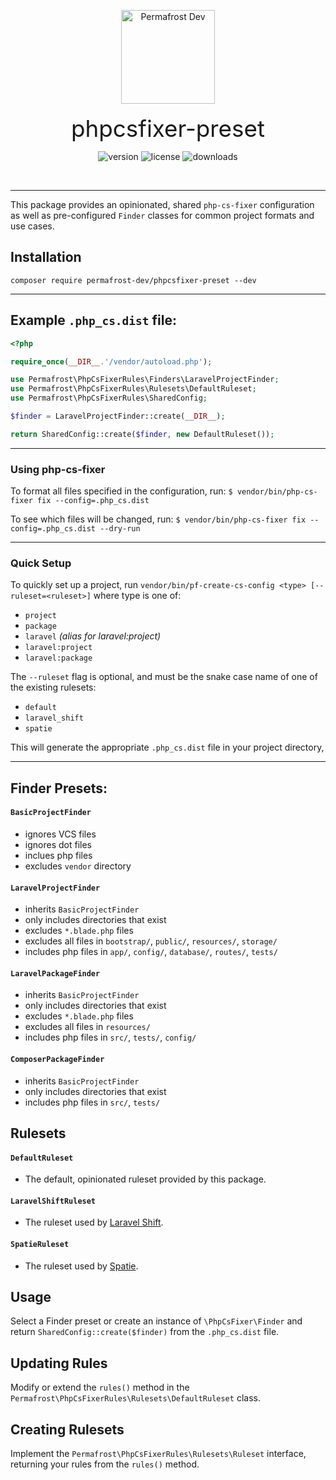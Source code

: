 <p align="center">
<img src="https://static.permafrost.dev/images/permafrost-logo-02.png" alt="Permafrost Dev" height="150" style="block">
<br><br>
<span style="font-size:2.3rem">phpcsfixer-preset</span>
</p>

<p align="center">
<img src="https://img.shields.io/packagist/v/permafrost-dev/phpcsfixer-preset" alt="version"/> <img src="https://img.shields.io/packagist/l/permafrost-dev/phpcsfixer-preset" alt="license"/> <img src="https://img.shields.io/packagist/dt/permafrost-dev/phpcsfixer-preset" alt="downloads"/>
</p>

<br>

---

This package provides an opinionated, shared `php-cs-fixer` configuration as well as pre-configured `Finder` classes for common project formats and use cases.

## Installation

`composer require permafrost-dev/phpcsfixer-preset --dev`

---

## Example `.php_cs.dist` file:

```php
<?php

require_once(__DIR__.'/vendor/autoload.php');

use Permafrost\PhpCsFixerRules\Finders\LaravelProjectFinder;
use Permafrost\PhpCsFixerRules\Rulesets\DefaultRuleset;
use Permafrost\PhpCsFixerRules\SharedConfig;

$finder = LaravelProjectFinder::create(__DIR__);

return SharedConfig::create($finder, new DefaultRuleset());
```
---

### Using php-cs-fixer

To format all files specified in the configuration, run:
`$ vendor/bin/php-cs-fixer fix --config=.php_cs.dist`

To see which files will be changed, run:
`$ vendor/bin/php-cs-fixer fix --config=.php_cs.dist --dry-run`

---

### Quick Setup

To quickly set up a project, run `vendor/bin/pf-create-cs-config <type> [--ruleset=<ruleset>]` where type is one of:

 - `project`
 - `package`
 - `laravel` _(alias for laravel:project)_
 - `laravel:project`
 - `laravel:package`

The `--ruleset` flag is optional, and must be the snake case name of one of the existing rulesets:

 - `default`
 - `laravel_shift`
 - `spatie`

This will generate the appropriate `.php_cs.dist` file in your project directory,

---

## Finder Presets:

#### `BasicProjectFinder`
- ignores VCS files
- ignores dot files
- inclues php files
- excludes `vendor` directory

#### `LaravelProjectFinder`
- inherits `BasicProjectFinder`
- only includes directories that exist
- excludes `*.blade.php` files
- excludes all files in `bootstrap/`, `public/`, `resources/`, `storage/`
- includes php files in `app/`, `config/`, `database/`, `routes/`, `tests/`

#### `LaravelPackageFinder`
- inherits `BasicProjectFinder`
- only includes directories that exist
- excludes `*.blade.php` files
- excludes all files in `resources/`
- includes php files in `src/`, `tests/`, `config/`

#### `ComposerPackageFinder`
- inherits `BasicProjectFinder`
- only includes directories that exist
- includes php files in `src/`, `tests/`

## Rulesets

#### `DefaultRuleset`
- The default, opinionated ruleset provided by this package.

#### `LaravelShiftRuleset`
- The ruleset used by [Laravel Shift](https://laravelshift.com).

#### `SpatieRuleset`
- The ruleset used by [Spatie](https://github.com/spatie).

## Usage
Select a Finder preset or create an instance of `\PhpCsFixer\Finder` and return `SharedConfig::create($finder)` from the `.php_cs.dist` file.

## Updating Rules
Modify or extend the `rules()` method in the `Permafrost\PhpCsFixerRules\Rulesets\DefaultRuleset` class.

## Creating Rulesets
Implement the `Permafrost\PhpCsFixerRules\Rulesets\Ruleset` interface, returning your rules from the `rules()` method.

